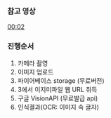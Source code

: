 ### 참고 영상

[00:02](https://youtu.be/F0x9sd1kQyM?si=qvHOGO5PYJ_1IdOL#t=2.839777)

### 진행순서
1. 카메라 촬영
2. 이미지 업로드
3. 파이어베이스 storage (무료버전)
4. 3에서 이지미파일 웹 URL 취득
5. 구글 VisionAPI (무료발급 api)
6. 인식결과(OCR: 이미지 속 글자)
